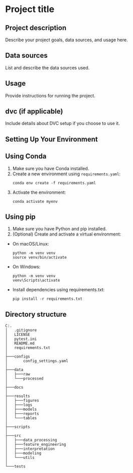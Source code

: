 # Project title

## Project description
Describe your project goals, data sources, and usage here.

## Data sources
List and describe the data sources used.

## Usage
Provide instructions for running the project.

## dvc (if applicable)
Include details about DVC setup if you choose to use it.

## Setting Up Your Environment

## Using Conda
1. Make sure you have Conda installed.
2. Create a new environment using `requirements.yaml`:
    ```
   conda env create -f requirements.yaml
   ```
3. Activate the environment:
    ```
    conda activate myenv
    ```

## Using pip
1. Make sure you have Python and pip installed.
2. (Optional) Create and activate a virtual environment:
- On macOS/Linux:
    ```
   python -m venv venv
   source venv/bin/activate
   ```
- On Windows:
    ```
   python -m venv venv
   venv\Scripts\activate
   ``` 
- Install dependencies using requirements.txt:
    ```
   pip install -r requirements.txt
   ```


## Directory structure
```
C:.
│   .gitignore
│   LICENSE
│   pytest.ini
│   README.md
│   requirements.txt
│
├───configs
│       config_settings.yaml
│
├───data
│   ├───raw
│   └───processed
│
├───docs
│
├───results
│   ├───figures
│   ├───logs
│   ├───models
│   ├───reports
│   └───tables
│
├───scripts
│
├───src
│   ├───data_processing
│   ├───feature_engineering
│   ├───interpretation
│   ├───modeling
│   └───utils
│
└───tests
```